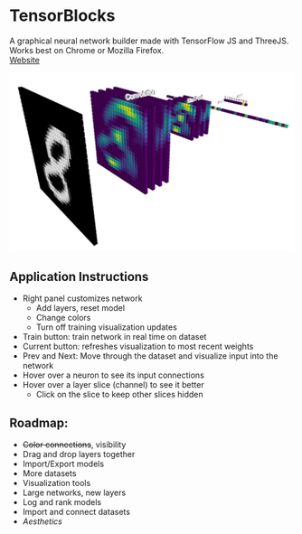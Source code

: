# TensorBlocks

A graphical neural network builder made with TensorFlow JS and ThreeJS. Works best on Chrome or Mozilla Firefox.</br>
[Website](http://tensorblocks.com)

![Prototype](images/model2.PNG)

## Application Instructions
- Right panel customizes network
  * Add layers, reset model
  * Change colors
  * Turn off training visualization updates
- Train button: train network in real time on dataset
- Current button: refreshes visualization to most recent weights
- Prev and Next: Move through the dataset and visualize input into the network
- Hover over a neuron to see its input connections
- Hover over a layer slice (channel) to see it better
  * Click on the slice to keep other slices hidden

## Roadmap:

- <del>Color connections</del>, visibility<br>
- Drag and drop layers together<br>
- Import/Export models<br>
- More datasets<br>
- Visualization tools<br>
- Large networks, new layers<br>
- Log and rank models<br>
- Import and connect datasets<br>
- <i>Aesthetics</i><br>
